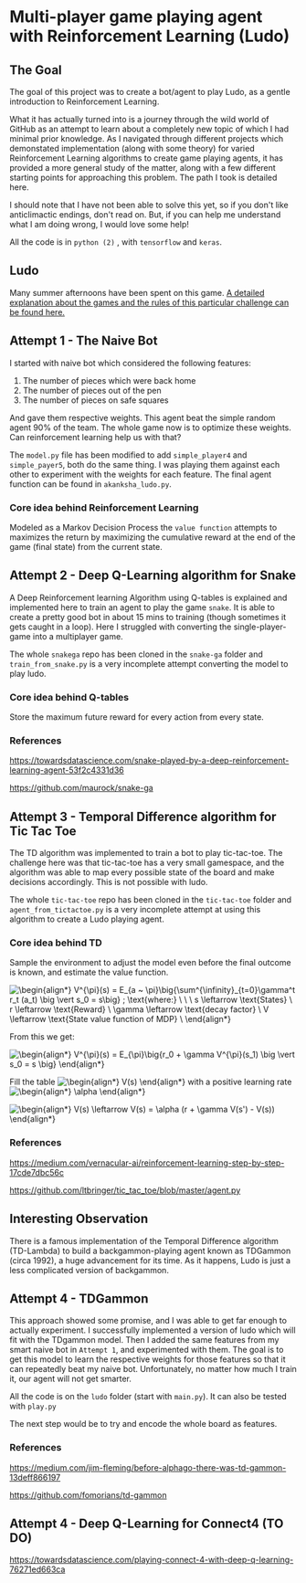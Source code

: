 # Multi-player game playing agent with Reinforcement Learning (Ludo)

## The Goal

The goal of this project was to create a bot/agent to play Ludo, as a gentle introduction to Reinforcement Learning. 

What it has actually turned into is a journey through the wild world of GitHub as an attempt to learn about a completely new topic of which I had minimal prior knowledge. As I navigated through different projects which demonstated implementation (along with some theory) for varied Reinforcement Learning algorithms to create game playing agents, it has provided a more general study of the matter, along with a few different starting points for approaching this problem. The path I took is detailed here.

I should note that I have not been able to solve this yet, so if you don't like anticlimactic endings, don't read on. But, if you can help me understand what I am doing wrong, I would love some help!

All the code is in `python (2)` , with `tensorflow` and `keras`. 

## Ludo 
Many summer afternoons have been spent on this game. [A detailed explanation about the games and the rules of this particular challenge can be found here.](https://github.com/vyasakanksha/robot-ludo/blob/main/Ludo.md)


## Attempt 1 - The Naive Bot

I started with naive bot which considered the following features: 
1. The number of pieces which were back home
2. The number of pieces out of the pen
3. The number of pieces on safe squares 

And gave them respective weights. This agent beat the simple random agent 90% of the team. The whole game now is to optimize these weights. Can reinforcement learning help us with that?

The `model.py` file has been modified to add `simple_player4` and `simple_payer5`, both do the same thing. I was playing them against each other to experiment with the weights for each feature. The final agent function can be found in `akanksha_ludo.py`.

### Core idea behind Reinforcement Learning
Modeled as a Markov Decision Process the `value function` attempts to maximizes the return by maximizing the cumulative reward at the end of the game (final state)
from the current state.

## Attempt 2 - Deep Q-Learning algorithm for Snake

A Deep Reinforcement learning Algorithm using Q-tables is explained and implemented here to train an agent to play the game `snake`. It is able to create a pretty good bot in about 15 mins to training (though sometimes it gets caught in a loop). Here I struggled with converting the single-player-game into a multiplayer game. 

The whole `snakega` repo has been cloned in the `snake-ga` folder and `train_from_snake.py` is a very incomplete attempt converting the model to play ludo. 

### Core idea behind Q-tables
Store the maximum future reward for every action from every state.

### References

https://towardsdatascience.com/snake-played-by-a-deep-reinforcement-learning-agent-53f2c4331d36

https://github.com/maurock/snake-ga

## Attempt 3 - Temporal Difference algorithm for Tic Tac Toe

The TD algorithm was implemented to train a bot to play tic-tac-toe. The challenge here was that tic-tac-toe has a very small gamespace, and the algorithm was able to map every possible state of the board and make decisions accordingly. This is not possible with ludo. 

The whole `tic-tac-toe` repo has been cloned in the `tic-tac-toe` folder and `agent_from_tictactoe.py` is a very incomplete attempt at using this algorithm to create a Ludo playing agent.

### Core idea behind TD
Sample the environment to adjust the model even before the final outcome is known, and estimate the value function.

![\begin{align*}
V^{\pi}(s) = E_{a ~ \pi}\big\{\sum^{\infinity}_{t=0}\gamma^t r_t (a_t) \big \vert s_0 = s\big\} 
\; \text{where:} \\ \\ \\
s \leftarrow \text{States} \\
r \leftarrow \text{Reward} \\
\gamma \leftarrow \text{decay factor} \\
V \leftarrow \text{State value function of MDP} \\
\end{align*}
](https://render.githubusercontent.com/render/math?math=%5Cdisplaystyle+%5Cbegin%7Balign%2A%7D%0AV%5E%7B%5Cpi%7D%28s%29+%3D+E_%7Ba+%7E+%5Cpi%7D%5Cbig%5C%7B%5Csum%5E%7B%5Cinfinity%7D_%7Bt%3D0%7D%5Cgamma%5Et+r_t+%28a_t%29+%5Cbig+%5Cvert+s_0+%3D+s%5Cbig%5C%7D+%0A%5C%3B+%5Ctext%7Bwhere%3A%7D+%5C%5C+%5C%5C+%5C%5C%0As+%5Cleftarrow+%5Ctext%7BStates%7D+%5C%5C%0Ar+%5Cleftarrow+%5Ctext%7BReward%7D+%5C%5C%0A%5Cgamma+%5Cleftarrow+%5Ctext%7Bdecay+factor%7D+%5C%5C%0AV+%5Cleftarrow+%5Ctext%7BState+value+function+of+MDP%7D+%5C%5C%0A%5Cend%7Balign%2A%7D%0A)

From this we get: 

![\begin{align*}
V^{\pi}(s) = E_{\pi}\big\{r_0 + \gamma V^{\pi}(s_1) \big \vert s_0 = s \big\}
\end{align*}](https://render.githubusercontent.com/render/math?math=%5Cdisplaystyle+%5Cbegin%7Balign%2A%7D%0AV%5E%7B%5Cpi%7D%28s%29+%3D+E_%7B%5Cpi%7D%5Cbig%5C%7Br_0+%2B+%5Cgamma+V%5E%7B%5Cpi%7D%28s_1%29+%5Cbig+%5Cvert+s_0+%3D+s+%5Cbig%5C%7D%0A%5Cend%7Balign%2A%7D)

Fill the table ![\begin{align*}
V(s)
\end{align*}
](https://render.githubusercontent.com/render/math?math=%5Ctextstyle+%5Cbegin%7Balign%2A%7D%0AV%28s%29%0A%5Cend%7Balign%2A%7D%0A)
 with a positive learning rate ![\begin{align*}
\alpha
\end{align*}
](https://render.githubusercontent.com/render/math?math=%5Ctextstyle+%5Cbegin%7Balign%2A%7D%0A%5Calpha%0A%5Cend%7Balign%2A%7D%0A)

![\begin{align*}
V(s) \leftarrow V(s) = \alpha (r + \gamma V(s') - V(s))
\end{align*}
](https://render.githubusercontent.com/render/math?math=%5Ctextstyle+%5Cbegin%7Balign%2A%7D%0AV%28s%29+%5Cleftarrow+V%28s%29+%3D+%5Calpha+%28r+%2B+%5Cgamma+V%28s%27%29+-+V%28s%29%29%0A%5Cend%7Balign%2A%7D%0A)


### References
https://medium.com/vernacular-ai/reinforcement-learning-step-by-step-17cde7dbc56c

https://github.com/ltbringer/tic_tac_toe/blob/master/agent.py

## Interesting Observation
There is a famous implementation of the Temporal Difference algorithm (TD-Lambda) to build a backgammon-playing agent known as TDGammon (circa 1992), a huge
advancement for its time. As it happens, Ludo is just a less complicated version of backgammon. 

## Attempt 4 - TDGammon
This approach showed some promise, and I was able to get far enough to actually experiment. I successfully implemented a version of ludo which will fit with the TDgammon model. Then I added the same features from my smart naive bot in `Attempt 1`, and experimented with them. The goal is to get this model to learn the respective weights for those features so that it can repeatedly beat my naive bot. Unfortunately, no matter how much I train it, our agent will not get smarter.

All the code is on the `ludo` folder (start with `main.py`). It can also be tested with `play.py`

The next step would be to try and encode the whole board as features. 

### References
https://medium.com/jim-fleming/before-alphago-there-was-td-gammon-13deff866197

https://github.com/fomorians/td-gammon

## Attempt 4 - Deep Q-Learning for Connect4 (TO DO)

https://towardsdatascience.com/playing-connect-4-with-deep-q-learning-76271ed663ca


